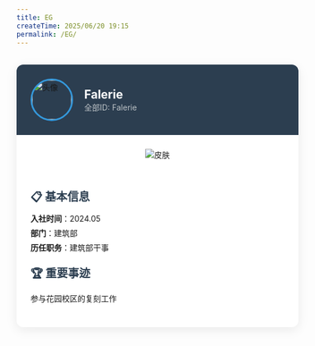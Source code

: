 ```yaml
---
title: EG    
createTime: 2025/06/20 19:15
permalink: /EG/   
---
```

<!-- 
title后的XXX是标题
createTime是写作时间
permalink填游戏ID或网名拼音缩写
 -->


<!-- 手机端精简版示例 (保留核心结构) -->
<div class="member-card" style="max-width:700px;background:#fff;border-radius:12px;box-shadow:0 5px 20px rgba(0,0,0,0.08);margin:2rem auto;overflow:hidden">
  <div style="background:#2c3e50;padding:25px;display:flex;align-items:center;gap:20px">
    <img src="https://skin.twinklestars.top/avatar/390?size=36" alt="头像" style="width:70px;height:70px;border-radius:50%;border:3px solid #3498db">       <!-- 把XXX换为你的头像链接 -->
    <div>
      <h2 style="color:#fff;margin:0">Falerie</h2>    <!-- 把XXX换为你的ID -->
      <p style="color:#bdc3c7;margin:0">全部ID: Falerie</p>    <!-- 把XXX换为你的ID -->
    </div>
  </div>
  
  <div style="display:flex;padding:0;flex-wrap:wrap">
  <div style="flex:0 0 250px;padding:25px;text-align:center;min-width:100%;max-width:100%;box-sizing:border-box">
    <img src="https://skin.twinklestars.top/preview/390?height=150" alt="皮肤" style="max-height:250px;max-width:100%">
  </div>
  
  <div style="flex:1;padding:25px;display:flex;flex-direction:column;gap:15px;min-width:300px">
  <!-- 基本信息区块 -->
  <div>
    <h3 style="font-size:1.25rem;color:#2c3e50;margin:0 0 8px">📋 基本信息</h3>
    <ul style="list-style:none;padding:0;margin:0">
      <li style="margin:6px 0"><strong>入社时间</strong>：2024.05</li>    <!-- 把XXX换为你的入社时间，如2025.3 -->
      <li style="margin:6px 0"><strong>部门</strong>：建筑部</li>         <!-- 把XXX换为你的部门 -->
      <li style="margin:6px 0"><strong>历任职务</strong>：建筑部干事</li>         <!-- 把XXX换为你的历任职务 -->
    </ul>
  </div>
  
  <!-- 重要事迹区块 -->
  <div>
    <h3 style="font-size:1.25rem;color:#2c3e50;margin:0 0 8px">🏆 重要事迹</h3>
    <p style="line-height:1.6">参与花园校区的复刻工作</p>           <!-- 把XXX换为你的重要事迹 -->
  </div>
</div>
  </div>
</div>

<!-- 
以下可采用markdown格式书写：
可以用在线markdown编辑网站辅助书写：https://www.markdownonline.net/zh/
写完后复制左边的文字到这里就可以了
 -->


